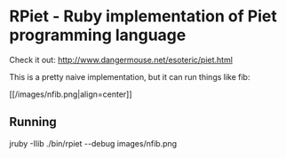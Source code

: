 # RPiet - Ruby implementation of Piet programming language

Check it out: http://www.dangermouse.net/esoteric/piet.html

This is a pretty naive implementation, but it can run things like fib:

[[/images/nfib.png|align=center]]

## Running

jruby -Ilib ./bin/rpiet --debug images/nfib.png
